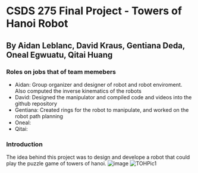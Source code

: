# CSDS 275 Final Project - Towers of Hanoi Robot
## By Aidan Leblanc, David Kraus, Gentiana Deda, Oneal Egwuatu, Qitai Huang

### Roles on jobs that of team memebers
- Aidan: Group organizer and designer of robot and robot enviroment. Also computed the inverse kinematics of the robots
- David: Designed the manipulator and compiled code and videos into the github repository
- Gentiana: Created rings for the robot to manipulate, and worked on the robot path planning
- Oneal:
- Qitai: 

### Introduction
The idea behind this project was to design and develope a robot that could play the puzzle game of towers of hanoi.
![image](https://github.com/Sciguy128/CSDS-275-Final-Project/assets/152509988/e40a8e2d-c2a4-43e0-85f3-ec776238f8db)
![TOHPic1](https://github.com/Sciguy128/CSDS-275-Final-Project/assets/152509988/2c691919-9116-46de-bff9-0e79832ab75a/100/200)
